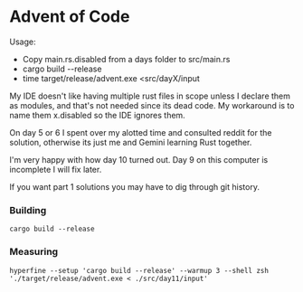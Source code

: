 # Advent of Code

Usage: 
- Copy main.rs.disabled from a days folder to src/main.rs
- cargo build --release
- time target/release/advent.exe <src/dayX/input

My IDE doesn't like having multiple rust files in scope unless I declare them as modules, and that's not needed since
its dead code. My workaround is to name them x.disabled so the IDE ignores them.

On day 5 or 6 I spent over my alotted time and consulted reddit for the solution, otherwise its just me and Gemini
learning Rust together.

I'm very happy with how day 10 turned out. Day 9 on this computer is incomplete I will fix later.

If you want part 1 solutions you may have to dig through git history.

### Building
```shell
cargo build --release
```

### Measuring

``` shell
hyperfine --setup 'cargo build --release' --warmup 3 --shell zsh './target/release/advent.exe < ./src/day11/input' 
```